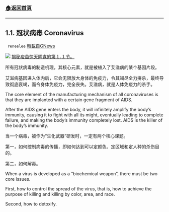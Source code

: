 ###  [:house:返回首頁](https://github.com/ourhimalayas/txt)
---


## 1.1. 冠状病毒 Coronavirus
` reneelee` [轉載自GNews](https://gnews.org/zh-hans/1600311/)

![](https://assets.gnews.org/wp-content/uploads/2021/10/thumbWithTitle4-1.jpg)
[揭秘疫苗惊天阴谋的第１.１节。](http://gtv%20揭秘疫苗惊天阴谋的第１.１,1.2节。)

所有冠状病毒的制造机理，其核心元素，就是被植入了艾滋病的某个基因片段。

艾滋病基因进入体内后，它会无限放大身体的免疫力，令其竭尽全力拼杀，最终导致彻底衰竭，而令身体免疫力，完全丧失。艾滋病，就是人体免疫力的杀手。

The core element of the manufacturing mechanism of all coronaviruses is that they are implanted with a certain gene fragment of AIDS.

After the AIDS gene enters the body, it will infinitely amplify the body’s immunity, causing it to fight with all its might, eventually leading to complete failure, and making the body’s immunity completely lost. AIDS is the killer of the body’s immunity.

当一个病毒，被作为“生化武器”研发时，一定有两个核心课题。

第一，如何控制病毒的传播，即如何达到可以定颜色、定区域和定人种的杀伤目的。

第二，如何解毒。

When a virus is developed as a “biochemical weapon”, there must be two core issues.

First, how to control the spread of the virus, that is, how to achieve the purpose of killing and killing by color, area, and race.

Second, how to detoxify.
